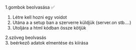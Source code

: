 

  1.gombok beolvasása ✅ <br>
  <ol>
    <li>Létre kell hozni egy voidot</li>
    <li>Utána a a setup ban a szerverre küldjük  (server.on stb....)</li>
    <li>Utoljára a html kódban össze kötjük</li>
  </ol>
   
  2.szöveg beolvasás <br>
  3. beérkező adatok elmentése és kiírása
  
